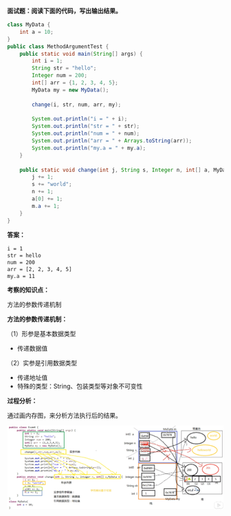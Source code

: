 **面试题：阅读下面的代码，写出输出结果。**

```java
class MyData {
    int a = 10;
}
public class MethodArgumentTest {
    public static void main(String[] args) {
        int i = 1;
        String str = "hello";
        Integer num = 200;
        int[] arr = {1, 2, 3, 4, 5};
        MyData my = new MyData();

        change(i, str, num, arr, my);

		System.out.println("i = " + i);
        System.out.println("str = " + str);
        System.out.println("num = " + num);
        System.out.println("arr = " + Arrays.toString(arr));
        System.out.println("my.a = " + my.a);
    }

    public static void change(int j, String s, Integer n, int[] a, MyData m) {
        j += 1;
        s += "world";
        n += 1;
        a[0] += 1;
        m.a += 1;
    }
}
```

**答案：**

``` shell
i = 1
str = hello
num = 200
arr = [2, 2, 3, 4, 5]
my.a = 11
```

**考察的知识点：**

方法的参数传递机制

**方法的参数传递机制：**

（1）形参是基本数据类型

- 传递数据值

（2）实参是引用数据类型

- 传递地址值
- 特殊的类型：String、包装类型等对象不可变性

**过程分析：**

通过画内存图，来分析方法执行后的结果。

![方法参数传递机制](./images/方法参数传递机制.png)